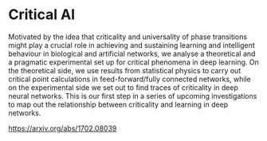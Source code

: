 # Critical AI

Motivated by the idea that criticality and universality of phase transitions might play a crucial role in achieving and sustaining learning and intelligent behaviour in biological and artificial networks, we analyse a theoretical and a pragmatic experimental set up for critical phenomena in deep learning. On the theoretical side, we use results from statistical physics to carry out critical point calculations in feed-forward/fully connected networks, while on the experimental side we set out to find traces of criticality in deep neural networks. This is our first step in a series of upcoming investigations to map out the relationship between criticality and learning in deep networks. 

https://arxiv.org/abs/1702.08039
